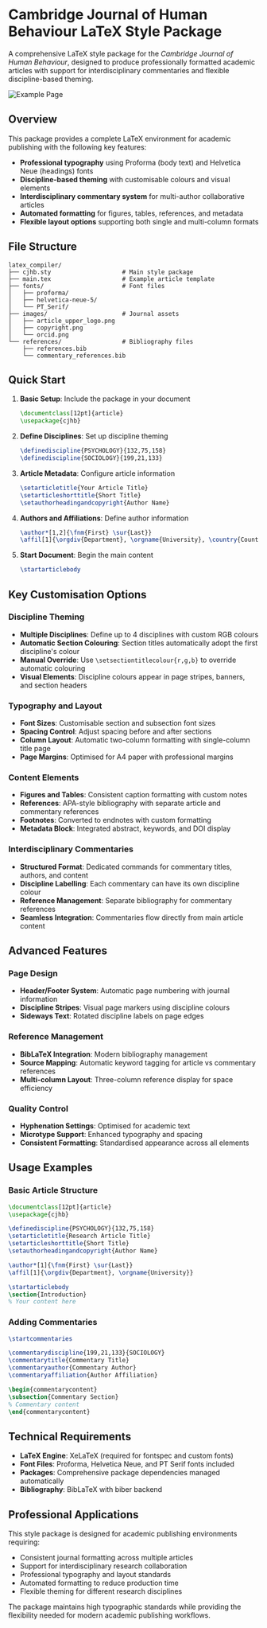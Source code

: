 # Cambridge Journal of Human Behaviour LaTeX Style Package

A comprehensive LaTeX style package for the _Cambridge Journal of Human Behaviour_, designed to produce professionally formatted academic articles with support for interdisciplinary commentaries and flexible discipline-based theming.

![Example Page](images/example_page.png)

## Overview

This package provides a complete LaTeX environment for academic publishing with the following key features:

- **Professional typography** using Proforma (body text) and Helvetica Neue (headings) fonts
- **Discipline-based theming** with customisable colours and visual elements
- **Interdisciplinary commentary system** for multi-author collaborative articles
- **Automated formatting** for figures, tables, references, and metadata
- **Flexible layout options** supporting both single and multi-column formats

## File Structure

```
latex_compiler/
├── cjhb.sty                    # Main style package
├── main.tex                    # Example article template
├── fonts/                      # Font files
│   ├── proforma/              
│   ├── helvetica-neue-5/      
│   └── PT_Serif/              
├── images/                     # Journal assets
│   ├── article_upper_logo.png
│   ├── copyright.png
│   └── orcid.png
└── references/                 # Bibliography files
    ├── references.bib
    └── commentary_references.bib
```

## Quick Start

1. **Basic Setup**: Include the package in your document
   ```latex
   \documentclass[12pt]{article}
   \usepackage{cjhb}
   ```

2. **Define Disciplines**: Set up discipline theming
   ```latex
   \definediscipline{PSYCHOLOGY}{132,75,158}
   \definediscipline{SOCIOLOGY}{199,21,133}
   ```

3. **Article Metadata**: Configure article information
   ```latex
   \setarticletitle{Your Article Title}
   \setarticleshorttitle{Short Title}
   \setauthorheadingandcopyright{Author Name}
   ```

4. **Authors and Affiliations**: Define author information
   ```latex
   \author*[1,2]{\fnm{First} \sur{Last}}
   \affil[1]{\orgdiv{Department}, \orgname{University}, \country{Country}}
   ```

5. **Start Document**: Begin the main content
   ```latex
   \startarticlebody
   ```

## Key Customisation Options

### Discipline Theming
- **Multiple Disciplines**: Define up to 4 disciplines with custom RGB colours
- **Automatic Section Colouring**: Section titles automatically adopt the first discipline's colour
- **Manual Override**: Use `\setsectiontitlecolour{r,g,b}` to override automatic colouring
- **Visual Elements**: Discipline colours appear in page stripes, banners, and section headers

### Typography and Layout
- **Font Sizes**: Customisable section and subsection font sizes
- **Spacing Control**: Adjust spacing before and after sections
- **Column Layout**: Automatic two-column formatting with single-column title page
- **Page Margins**: Optimised for A4 paper with professional margins

### Content Elements
- **Figures and Tables**: Consistent caption formatting with custom notes
- **References**: APA-style bibliography with separate article and commentary references
- **Footnotes**: Converted to endnotes with custom formatting
- **Metadata Block**: Integrated abstract, keywords, and DOI display

### Interdisciplinary Commentaries
- **Structured Format**: Dedicated commands for commentary titles, authors, and content
- **Discipline Labelling**: Each commentary can have its own discipline colour
- **Reference Management**: Separate bibliography for commentary references
- **Seamless Integration**: Commentaries flow directly from main article content

## Advanced Features

### Page Design
- **Header/Footer System**: Automatic page numbering with journal information
- **Discipline Stripes**: Visual page markers using discipline colours
- **Sideways Text**: Rotated discipline labels on page edges

### Reference Management
- **BibLaTeX Integration**: Modern bibliography management
- **Source Mapping**: Automatic keyword tagging for article vs commentary references
- **Multi-column Layout**: Three-column reference display for space efficiency

### Quality Control
- **Hyphenation Settings**: Optimised for academic text
- **Microtype Support**: Enhanced typography and spacing
- **Consistent Formatting**: Standardised appearance across all elements

## Usage Examples

### Basic Article Structure
```latex
\documentclass[12pt]{article}
\usepackage{cjhb}

\definediscipline{PSYCHOLOGY}{132,75,158}
\setarticletitle{Research Article Title}
\setarticleshorttitle{Short Title}
\setauthorheadingandcopyright{Author Name}

\author*[1]{\fnm{First} \sur{Last}}
\affil[1]{\orgdiv{Department}, \orgname{University}}

\startarticlebody
\section{Introduction}
% Your content here
```

### Adding Commentaries
```latex
\startcommentaries

\commentarydiscipline{199,21,133}{SOCIOLOGY}
\commentarytitle{Commentary Title}
\commentaryauthor{Commentary Author}
\commentaryaffiliation{Author Affiliation}

\begin{commentarycontent}
\subsection{Commentary Section}
% Commentary content
\end{commentarycontent}
```

## Technical Requirements

- **LaTeX Engine**: XeLaTeX (required for fontspec and custom fonts)
- **Font Files**: Proforma, Helvetica Neue, and PT Serif fonts included
- **Packages**: Comprehensive package dependencies managed automatically
- **Bibliography**: BibLaTeX with biber backend

## Professional Applications

This style package is designed for academic publishing environments requiring:
- Consistent journal formatting across multiple articles
- Support for interdisciplinary research collaboration
- Professional typography and layout standards
- Automated formatting to reduce production time
- Flexible theming for different research disciplines

The package maintains high typographic standards while providing the flexibility needed for modern academic publishing workflows. 
